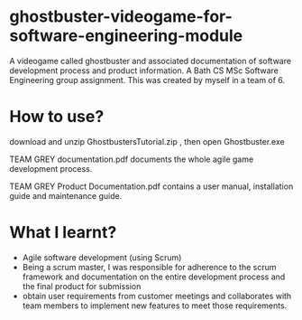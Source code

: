 # ghostbuster-videogame-for-software-engineering-module
A videogame called ghostbuster and associated documentation of software development process and product information. A Bath CS MSc Software Engineering group assignment. This was created by myself in a team of 6. 

# How to use?
download and unzip GhostbustersTutorial.zip , then open Ghostbuster.exe

TEAM GREY documentation.pdf documents the whole agile game development process. 

TEAM GREY Product Documentation.pdf contains a user manual, installation guide and maintenance guide. 

# What I learnt?
- Agile software development (using Scrum)
- Being a scrum master, I was responsible for adherence to the scrum framework and documentation on the entire development process and the final product for submission
- obtain user requirements from customer meetings and collaborates with team members to implement new features to meet those requirements. 

